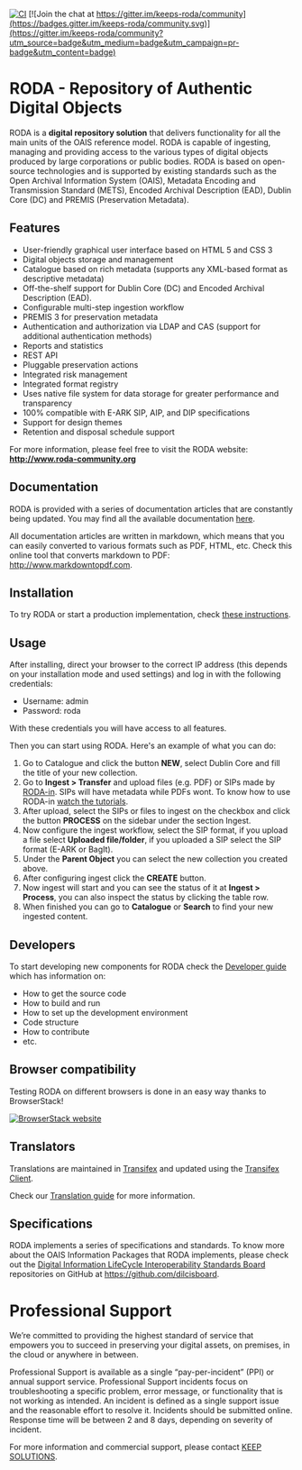 [![CI](https://github.com/keeps/roda/actions/workflows/CI.yml/badge.svg)](https://github.com/keeps/roda/actions/workflows/CI.yml)
[![Join the chat at https://gitter.im/keeps-roda/community](https://badges.gitter.im/keeps-roda/community.svg)](https://gitter.im/keeps-roda/community?utm_source=badge&utm_medium=badge&utm_campaign=pr-badge&utm_content=badge)

RODA - Repository of Authentic Digital Objects
==============================================
RODA is a **digital repository solution** that delivers functionality for all the main units of the OAIS reference model. RODA is capable of ingesting, managing and providing access to the various types of digital objects produced by large corporations or public bodies. RODA is based on open-source technologies and is supported by existing standards such as the Open Archival Information System (OAIS), Metadata Encoding and Transmission Standard (METS), Encoded Archival Description (EAD), Dublin Core (DC) and PREMIS (Preservation Metadata).

## Features

* User-friendly graphical user interface based on HTML 5 and CSS 3
* Digital objects storage and management
* Catalogue based on rich metadata (supports any XML-based format as descriptive metadata)
* Off-the-shelf support for Dublin Core (DC) and Encoded Archival Description (EAD).
* Configurable multi-step ingestion workflow
* PREMIS 3 for preservation metadata
* Authentication and authorization via LDAP and CAS (support for additional authentication methods)
* Reports and statistics
* REST API
* Pluggable preservation actions
* Integrated risk management
* Integrated format registry
* Uses native file system for data storage for greater performance and transparency
* 100% compatible with E-ARK SIP, AIP, and DIP specifications
* Support for design themes
* Retention and disposal schedule support

For more information, please feel free to visit the RODA website:
**<http://www.roda-community.org>**


## Documentation

RODA is provided with a series of documentation articles that are constantly being updated. You may find all the available documentation [here](https://github.com/keeps/roda/tree/master/documentation/README.md).

All documentation articles are written in markdown, which means that you can easily converted to various formats such as PDF, HTML, etc. Check this online tool that converts markdown to PDF: <http://www.markdowntopdf.com>.

## Installation

To try RODA or start a production implementation, check [these instructions](https://github.com/keeps/roda/tree/master/deploys/README.md).

## Usage

After installing, direct your browser to the correct IP address (this depends on your installation mode and used settings) and log in with the following credentials:

* Username: admin
* Password: roda

With these credentials you will have access to all features.

Then you can start using RODA. Here's an example of what you can do:

1. Go to Catalogue and click the button **NEW**, select Dublin Core and fill the title of your new collection.
2. Go to **Ingest > Transfer** and upload files (e.g. PDF) or SIPs made by [RODA-in](http://rodain.roda-community.org/). SIPs will have metadata while PDFs wont. To know how to use RODA-in [watch the tutorials](http://rodain.roda-community.org/).
3. After upload, select the SIPs or files to ingest on the checkbox and click the button **PROCESS** on the sidebar under the section Ingest.
4. Now configure the ingest workflow, select the SIP format, if you upload a file select **Uploaded file/folder**, if you uploaded a SIP select the SIP format (E-ARK or BagIt).
5. Under the **Parent Object** you can select the new collection you created above.
6. After configuring ingest click the **CREATE** button.
7. Now ingest will start and you can see the status of it at **Ingest > Process**, you can also inspect the status by clicking the table row.
8. When finished you can go to **Catalogue** or **Search** to find your new ingested content.

## Developers

To start developing new components for RODA check the [Developer guide](https://github.com/keeps/roda/blob/master/documentation/Developers_Guide.md) which has information on:

- How to get the source code
- How to build and run
- How to set up the development environment
- Code structure
- How to contribute
- etc.

## Browser compatibility

Testing RODA on different browsers is done in an easy way thanks to BrowserStack!

[![BrowserStack website](https://user-images.githubusercontent.com/98429/40908885-f1559ca4-67df-11e8-8a98-8b0b57d3febb.png)](http://browserstack.com/)

## Translators

Translations are maintained in [Transifex](https://www.transifex.com/roda-1/roda2) and updated using the [Transifex Client](http://docs.transifex.com/client/).

Check our [Translation guide](https://github.com/keeps/roda/blob/master/documentation/Translation_Guide.md) for more information.

## Specifications

RODA implements a series of specifications and standards. To know more about the OAIS Information Packages that RODA implements, please check out the [Digital Information LifeCycle Interoperability Standards Board](http://www.dilcis.eu/) repositories on GitHub at https://github.com/dilcisboard.


# Professional Support

We’re committed to providing the highest standard of service that empowers you to succeed in preserving your digital assets, on premises, in the cloud or anywhere in between.

Professional Support is available as a single “pay-per-incident” (PPI) or annual support service. Professional Support incidents focus on troubleshooting a specific problem, error message, or functionality that is not working as intended. An incident is defined as a single support issue and the reasonable effort to resolve it. Incidents should be submitted online. Response time will be between 2 and 8 days, depending on severity of incident.

For more information and commercial support, please contact [KEEP SOLUTIONS](http://www.keep.pt).
